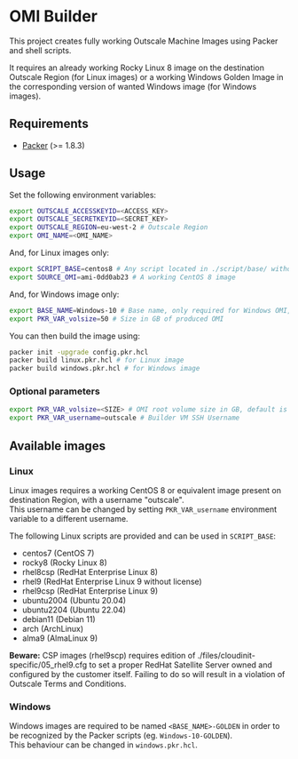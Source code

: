 
# OMI Builder
This project creates fully working Outscale Machine Images using Packer and shell scripts.

It requires an already working Rocky Linux 8 image on the destination Outscale Region (for Linux images) or a working Windows Golden Image in the corresponding version of wanted Windows image (for Windows images).

## Requirements
 * [Packer](https://www.packer.io/downloads) (>= 1.8.3)

## Usage
Set the following environment variables:
```bash
export OUTSCALE_ACCESSKEYID=<ACCESS_KEY>
export OUTSCALE_SECRETKEYID=<SECRET_KEY>
export OUTSCALE_REGION=eu-west-2 # Outscale Region
export OMI_NAME=<OMI_NAME>
```
And, for Linux images only:
```bash
export SCRIPT_BASE=centos8 # Any script located in ./script/base/ without .sh extension
export SOURCE_OMI=ami-0dd0ab23 # A working CentOS 8 image
```
And, for Windows image only:
```bash
export BASE_NAME=Windows-10 # Base name, only required for Windows OMI, see below
export PKR_VAR_volsize=50 # Size in GB of produced OMI
```
You can then build the image using:
```bash
packer init -upgrade config.pkr.hcl
packer build linux.pkr.hcl # for Linux image
packer build windows.pkr.hcl # for Windows image
```

### Optional parameters
```bash
export PKR_VAR_volsize=<SIZE> # OMI root volume size in GB, default is 10
export PKR_VAR_username=outscale # Builder VM SSH Username
```

## Available images
### Linux
Linux images requires a working CentOS 8 or equivalent image present on destination Region, with a username "outscale".   
This username can be changed by setting `PKR_VAR_username` environment variable to a different username.

The following Linux scripts are provided and can be used in `SCRIPT_BASE`:

 * centos7 (CentOS 7)
 * rocky8 (Rocky Linux 8)
 * rhel8csp (RedHat Enterprise Linux 8)
 * rhel9 (RedHat Enterprise Linux 9 without license)
 * rhel9csp (RedHat Enterprise Linux 9)
 * ubuntu2004 (Ubuntu 20.04)
 * ubuntu2204 (Ubuntu 22.04)
 * debian11 (Debian 11)
 * arch (ArchLinux)
 * alma9 (AlmaLinux 9)

**Beware:** CSP images (rhel9scp) requires edition of ./files/cloudinit-specific/05_rhel9.cfg to set a proper RedHat Satellite Server owned and configured by the customer itself.
Failing to do so will result in a violation of Outscale Terms and Conditions.

### Windows
Windows images are required to be named `<BASE_NAME>-GOLDEN` in order to be recognized by the Packer scripts (eg. `Windows-10-GOLDEN`).  
This behaviour can be changed in `windows.pkr.hcl`.
